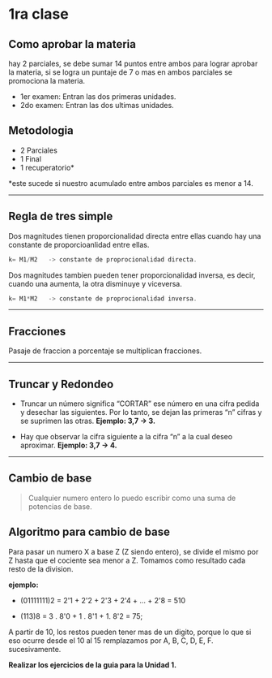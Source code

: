 # 1ra clase

## Como aprobar la materia

hay 2 parciales, se debe sumar 14 puntos entre ambos para lograr aprobar la materia,
si se logra un puntaje de 7 o mas en ambos parciales se promociona la materia.

- 1er examen:
    Entran las dos primeras unidades.
- 2do examen:
    Entran las dos ultimas unidades.

## Metodologia

- 2 Parciales
- 1 Final
- 1 recuperatorio*

*este sucede si nuestro acumulado entre ambos parciales es menor a 14.

---

## Regla de tres simple

Dos magnitudes tienen proporcionalidad directa entre ellas cuando hay una constante de proporcioanlidad entre ellas.

```javascript
k= M1/M2   -> constante de proprocionalidad directa.
```

Dos magnitudes tambien pueden tener proporcionalidad inversa, es decir, cuando una aumenta, la otra disminuye y viceversa.

```javascript
k= M1*M2   -> constante de proprocionalidad inversa.
```

---

## Fracciones

Pasaje de fraccion a porcentaje se multiplican fracciones.

---

## Truncar y Redondeo

- Truncar un número significa “CORTAR” ese número en una cifra pedida y desechar las siguientes. Por lo tanto, se dejan las primeras “n” cifras y se suprimen las otras.
**Ejemplo: 3,7 -> 3.**

- Hay que observar la cifra siguiente a la cifra “n” a la cual deseo aproximar.
**Ejemplo: 3,7 -> 4.**

---

## Cambio de base

> Cualquier numero entero lo puedo escribir como una suma de potencias de base.

## Algoritmo para cambio de base

Para pasar un numero X a base Z (Z siendo entero), se divide el mismo por Z hasta que el cociente sea menor a Z. Tomamos como resultado cada resto de la division.

**ejemplo:**

- (01111111)2 = 2'1 + 2'2 + 2'3 + 2'4 + ... + 2'8 = 510

- (113)8 = 3 . 8'0 + 1 . 8'1 + 1. 8'2 = 75;

A partir de 10, los restos pueden tener  mas de un digito, porque lo que si eso ocurre desde el 10 al 15 remplazamos por A, B, C, D, E, F. sucesivamente.

**Realizar los ejercicios de la guia para la Unidad 1.**
